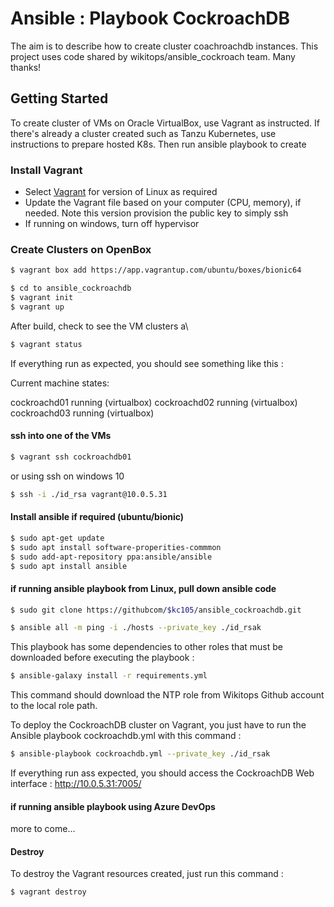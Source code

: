 # Ansible : Playbook CockroachDB

The aim is to describe how to create cluster coachroachdb instances. This project uses code shared by wikitops/ansible_cockroach team. Many thanks!

## Getting Started

To create cluster of VMs on Oracle VirtualBox, use Vagrant as instructed.
If there's already a cluster created such as Tanzu Kubernetes, use instructions to prepare hosted K8s.
Then run ansible playbook to create 

### Install Vagrant

*   Select [Vagrant](https://www.vagrantup.com/docs/installation/) for version of Linux as required
*   Update the Vagrant file based on your computer (CPU, memory), if needed. Note this version provision the public key to simply ssh
*   If running on windows, turn off hypervisor

### Create Clusters on OpenBox

```bash
$ vagrant box add https://app.vagrantup.com/ubuntu/boxes/bionic64
```

```bash
$ cd to ansible_cockroachdb
$ vagrant init
$ vagrant up
```
After build, check to see the VM clusters a\\
```bash
$ vagrant status
```

If everything run as expected, you should see something like this :

Current machine states:

cockroachd01                   running (virtualbox)
cockroachd02                   running (virtualbox)
cockroachd03                   running (virtualbox)



#### ssh into one of the VMs
```bash
$ vagrant ssh cockroachdb01
```
or using ssh on windows 10
```bash
$ ssh -i ./id_rsa vagrant@10.0.5.31
```

#### Install ansible if required (ubuntu/bionic)
```bash
$ sudo apt-get update
$ sudo apt install software-properities-commmon
$ sudo add-apt-repository ppa:ansible/ansible
$ sudo apt install ansible
```
#### if running ansible playbook from Linux, pull down ansible code
```bash
$ sudo git clone https://githubcom/$kc105/ansible_cockroachdb.git
```
```bash
$ ansible all -m ping -i ./hosts --private_key ./id_rsak
```
This playbook has some dependencies to other roles that must be downloaded before executing the playbook :

```bash
$ ansible-galaxy install -r requirements.yml
```

This command should download the NTP role from Wikitops Github account to the local role path.

To deploy the CockroachDB cluster on Vagrant, you just have to run the Ansible playbook cockroachdb.yml with this command :

```bash
$ ansible-playbook cockroachdb.yml --private_key ./id_rsak
```

If everything run ass expected, you should access the CockroachDB Web interface : http://10.0.5.31:7005/

#### if running ansible playbook using Azure DevOps
more to come...

#### Destroy

To destroy the Vagrant resources created, just run this command :

```bash
$ vagrant destroy
```



